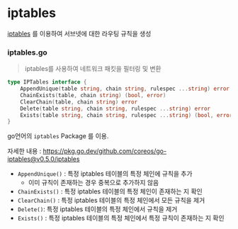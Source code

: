 # iptables
[iptables](https://github.com/royroyee/gonet/blob/main/linux/README.md#iptables) 를 이용하여 서브넷에 대한 라우팅 규칙을 생성

### iptables.go
> iptables를 사용하여 네트워크 패킷을 필터링 및 변환
```go
type IPTables interface {
	AppendUnique(table string, chain string, rulespec ...string) error
	ChainExists(table, chain string) (bool, error)
	ClearChain(table, chain string) error
	Delete(table string, chain string, rulespec ...string) error
	Exists(table string, chain string, rulespec ...string) (bool, error)
}
```
go언어의 `iptables` Package 를 이용.

자세한 내용 : https://pkg.go.dev/github.com/coreos/go-iptables@v0.5.0/iptables
- `AppendUnique()` : 특정 iptables 테이블의 특정 체인에 규칙을 추가
  - 이미 규칙이 존재하는 경우 중복으로 추가하지 않음
- `ChainExists()` : 특정 iptables 테이블의 특정 체인이 존재하는 지 확인
- `ClearChain()` : 특정 iptables 테이블의 특정 체인에서 모든 규칙을 제거
- `Delete()`: 특정 iptables 테이블의 특정 체인에서 규칙을 제거
- `Exists()` : 특정 iptables 테이블의 특정 체인에서 특정 규칙이 존재하는 지 확인